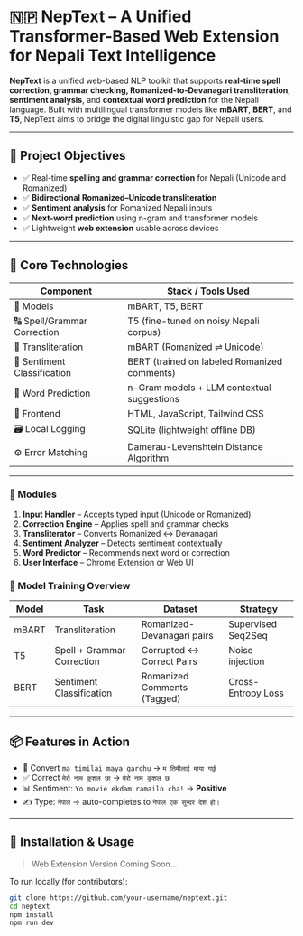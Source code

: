 # 🇳🇵 NepText – A Unified Transformer-Based Web Extension for Nepali Text Intelligence

**NepText** is a unified web-based NLP toolkit that supports **real-time spell correction, grammar checking, Romanized-to-Devanagari transliteration, sentiment analysis**, and **contextual word prediction** for the Nepali language. Built with multilingual transformer models like **mBART**, **BERT**, and **T5**, NepText aims to bridge the digital linguistic gap for Nepali users.

---

## 🎯 Project Objectives

- ✅ Real-time **spelling and grammar correction** for Nepali (Unicode and Romanized)
- ✅ **Bidirectional Romanized–Unicode transliteration**
- ✅ **Sentiment analysis** for Romanized Nepali inputs
- ✅ **Next-word prediction** using n-gram and transformer models
- ✅ Lightweight **web extension** usable across devices

---

## 🧠 Core Technologies

| Component                     | Stack / Tools Used                           |
|------------------------------|----------------------------------------------|
| 🧩 Models                     | mBART, T5, BERT                              |
| 🔠 Spell/Grammar Correction   | T5 (fine-tuned on noisy Nepali corpus)      |
| 🔄 Transliteration            | mBART (Romanized ⇌ Unicode)                 |
| 🧭 Sentiment Classification   | BERT (trained on labeled Romanized comments)|
| 🧠 Word Prediction            | n-Gram models + LLM contextual suggestions   |
| 🎨 Frontend                   | HTML, JavaScript, Tailwind CSS              |
| 🗃️ Local Logging              | SQLite (lightweight offline DB)              |
| ⚙️ Error Matching             | Damerau-Levenshtein Distance Algorithm       |

---
### 🔌 Modules

1. **Input Handler** – Accepts typed input (Unicode or Romanized)
2. **Correction Engine** – Applies spell and grammar checks
3. **Transliterator** – Converts Romanized ↔ Devanagari
4. **Sentiment Analyzer** – Detects sentiment contextually
5. **Word Predictor** – Recommends next word or correction
6. **User Interface** – Chrome Extension or Web UI

### 🧬 Model Training Overview

| Model | Task | Dataset | Strategy |
|-------|------|---------|----------|
| mBART | Transliteration | Romanized-Devanagari pairs | Supervised Seq2Seq |
| T5    | Spell + Grammar Correction | Corrupted ↔ Correct Pairs | Noise injection |
| BERT  | Sentiment Classification | Romanized Comments (Tagged) | Cross-Entropy Loss |

---

## 📦 Features in Action

- 🔄 Convert `ma timilai maya garchu` → `म तिमीलाई माया गर्छु`
- ✅ Correct `मेरो नाम कुशल छा` → `मेरो नाम कुशल छ`
- 📊 Sentiment: `Yo movie ekdam ramailo cha!` → **Positive**
- ✍️ Type: `नेपाल` → auto-completes to `नेपाल एक सुन्दर देश हो।`

---

## 🧰 Installation & Usage

> Web Extension Version Coming Soon...

To run locally (for contributors):
```bash
git clone https://github.com/your-username/neptext.git
cd neptext
npm install
npm run dev
